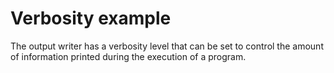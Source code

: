 # Verbosity example

The output writer has a verbosity level that can be set to control the amount of information printed during the execution of a program.